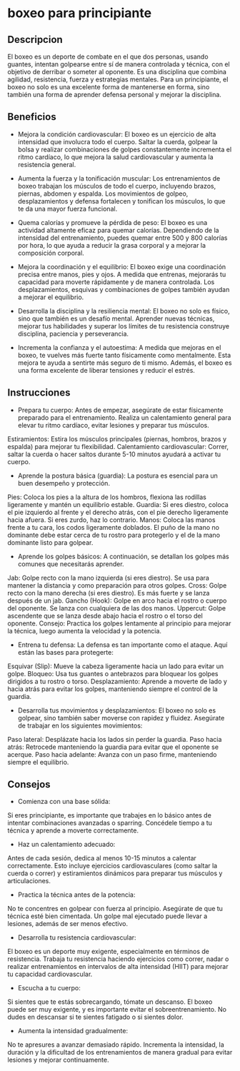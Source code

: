 # boxeo para principiante

## Descripcion
El boxeo es un deporte de combate en el que dos personas, usando guantes, intentan golpearse entre sí de manera controlada y técnica, con el objetivo de derribar o someter al oponente. Es una disciplina que combina agilidad, resistencia, fuerza y estrategias mentales. Para un principiante, el boxeo no solo es una excelente forma de mantenerse en forma, sino también una forma de aprender defensa personal y mejorar la disciplina.

## Beneficios
- Mejora la condición cardiovascular:
El boxeo es un ejercicio de alta intensidad que involucra todo el cuerpo. Saltar la cuerda, golpear la bolsa y realizar combinaciones de golpes constantemente incrementa el ritmo cardíaco, lo que mejora la salud cardiovascular y aumenta la resistencia general.

- Aumenta la fuerza y la tonificación muscular:
Los entrenamientos de boxeo trabajan los músculos de todo el cuerpo, incluyendo brazos, piernas, abdomen y espalda. Los movimientos de golpeo, desplazamientos y defensa fortalecen y tonifican los músculos, lo que te da una mayor fuerza funcional.

- Quema calorías y promueve la pérdida de peso:
El boxeo es una actividad altamente eficaz para quemar calorías. Dependiendo de la intensidad del entrenamiento, puedes quemar entre 500 y 800 calorías por hora, lo que ayuda a reducir la grasa corporal y a mejorar la composición corporal.

- Mejora la coordinación y el equilibrio:
El boxeo exige una coordinación precisa entre manos, pies y ojos. A medida que entrenas, mejorarás tu capacidad para moverte rápidamente y de manera controlada. Los desplazamientos, esquivas y combinaciones de golpes también ayudan a mejorar el equilibrio.

- Desarrolla la disciplina y la resiliencia mental:
El boxeo no solo es físico, sino que también es un desafío mental. Aprender nuevas técnicas, mejorar tus habilidades y superar los límites de tu resistencia construye disciplina, paciencia y perseverancia.

- Incrementa la confianza y el autoestima:
A medida que mejoras en el boxeo, te vuelves más fuerte tanto físicamente como mentalmente. Esta mejora te ayuda a sentirte más seguro de ti mismo. Además, el boxeo es una forma excelente de liberar tensiones y reducir el estrés.

## Instrucciones
- Prepara tu cuerpo:
Antes de empezar, asegúrate de estar físicamente preparado para el entrenamiento. Realiza un calentamiento general para elevar tu ritmo cardíaco, evitar lesiones y preparar tus músculos.

Estiramientos: Estira los músculos principales (piernas, hombros, brazos y espalda) para mejorar tu flexibilidad.
Calentamiento cardiovascular: Correr, saltar la cuerda o hacer saltos durante 5-10 minutos ayudará a activar tu cuerpo.
- Aprende la postura básica (guardia):
La postura es esencial para un buen desempeño y protección.

Pies: Coloca los pies a la altura de los hombros, flexiona las rodillas ligeramente y mantén un equilibrio estable.
Guardia:
Si eres diestro, coloca el pie izquierdo al frente y el derecho atrás, con el pie derecho ligeramente hacia afuera.
Si eres zurdo, haz lo contrario.
Manos: Coloca las manos frente a tu cara, los codos ligeramente doblados. El puño de la mano no dominante debe estar cerca de tu rostro para protegerlo y el de la mano dominante listo para golpear.

- Aprende los golpes básicos:
A continuación, se detallan los golpes más comunes que necesitarás aprender.

Jab: Golpe recto con la mano izquierda (si eres diestro). Se usa para mantener la distancia y como preparación para otros golpes.
Cross: Golpe recto con la mano derecha (si eres diestro). Es más fuerte y se lanza después de un jab.
Gancho (Hook): Golpe en arco hacia el rostro o cuerpo del oponente. Se lanza con cualquiera de las dos manos.
Uppercut: Golpe ascendente que se lanza desde abajo hacia el rostro o el torso del oponente.
Consejo: Practica los golpes lentamente al principio para mejorar la técnica, luego aumenta la velocidad y la potencia.

- Entrena tu defensa:
La defensa es tan importante como el ataque. Aquí están las bases para protegerte:

Esquivar (Slip): Mueve la cabeza ligeramente hacia un lado para evitar un golpe.
Bloqueo: Usa tus guantes o antebrazos para bloquear los golpes dirigidos a tu rostro o torso.
Desplazamiento: Aprende a moverte de lado y hacia atrás para evitar los golpes, manteniendo siempre el control de la guardia.

- Desarrolla tus movimientos y desplazamientos:
El boxeo no solo es golpear, sino también saber moverse con rapidez y fluidez. Asegúrate de trabajar en los siguientes movimientos:

Paso lateral: Desplázate hacia los lados sin perder la guardia.
Paso hacia atrás: Retrocede manteniendo la guardia para evitar que el oponente se acerque.
Paso hacia adelante: Avanza con un paso firme, manteniendo siempre el equilibrio.

## Consejos
- Comienza con una base sólida:

Si eres principiante, es importante que trabajes en lo básico antes de intentar combinaciones avanzadas o sparring. Concédele tiempo a tu técnica y aprende a moverte correctamente.

- Haz un calentamiento adecuado:

Antes de cada sesión, dedica al menos 10-15 minutos a calentar correctamente. Esto incluye ejercicios cardiovasculares (como saltar la cuerda o correr) y estiramientos dinámicos para preparar tus músculos y articulaciones.

- Practica la técnica antes de la potencia:

No te concentres en golpear con fuerza al principio. Asegúrate de que tu técnica esté bien cimentada. Un golpe mal ejecutado puede llevar a lesiones, además de ser menos efectivo.

- Desarrolla tu resistencia cardiovascular:

El boxeo es un deporte muy exigente, especialmente en términos de resistencia. Trabaja tu resistencia haciendo ejercicios como correr, nadar o realizar entrenamientos en intervalos de alta intensidad (HIIT) para mejorar tu capacidad cardiovascular.

- Escucha a tu cuerpo:

Si sientes que te estás sobrecargando, tómate un descanso. El boxeo puede ser muy exigente, y es importante evitar el sobreentrenamiento. No dudes en descansar si te sientes fatigado o si sientes dolor.

- Aumenta la intensidad gradualmente:

No te apresures a avanzar demasiado rápido. Incrementa la intensidad, la duración y la dificultad de los entrenamientos de manera gradual para evitar lesiones y mejorar continuamente.